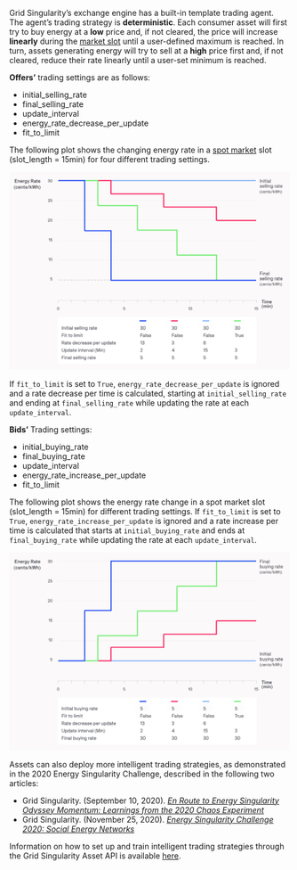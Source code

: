 Grid Singularity’s exchange engine has a built-in template trading agent. The agent’s trading strategy is **deterministic**. Each consumer asset will first try to buy energy at a **low** price and, if not cleared, the price will increase **linearly** during the [market slot](markets.md#market-slots) until a user-defined maximum is reached. In turn, assets generating energy will try to sell at a **high** price first and, if not cleared, reduce their rate linearly until a user-set minimum is reached.

**Offers’** trading settings are as follows:

* initial_selling_rate
* final_selling_rate
* update_interval
* energy_rate_decrease_per_update
* fit_to_limit

The following plot shows the changing energy rate in a [spot market](markets.md) slot (slot_length = 15min) for four different trading settings.

![alt_text](img/default-trading-2.png)

If `fit_to_limit` is set to `True`, `energy_rate_decrease_per_update` is ignored and a rate decrease per time is calculated, starting at `initial_selling_rate` and ending at `final_selling_rate` while updating the rate at each `update_interval`.

**Bids’** Trading settings:

* initial_buying_rate
* final_buying_rate
* update_interval
* energy_rate_increase_per_update
* fit_to_limit

The following plot shows the energy rate change in a spot market slot (slot_length = 15min) for different trading settings. If `fit_to_limit` is set to `True`, `energy_rate_increase_per_update` is ignored and a rate increase per time is calculated that starts at `initial_buying_rate` and ends at `final_buying_rate` while updating the rate at each `update_interval`.

![alt_text](img/default-trading-1.png)


Assets can also deploy more intelligent trading strategies, as demonstrated in the 2020 Energy Singularity Challenge, described in the following two articles:

* Grid Singularity. (September 10, 2020). _[En Route to Energy Singularity Odyssey Momentum: Learnings from the 2020 Chaos Experiment](https://gridsingularity.medium.com/en-route-to-energy-singularity-odyssey-momentum-learnings-from-the-2020-chaos-experiment-8dc38ff26869 )_
* Grid Singularity. (November 25, 2020). _[Energy Singularity Challenge 2020: Social Energy Networks](https://gridsingularity.medium.com/energy-singularity-challenge-2020-social-energy-networks-157b390e5f39 )_  

Information on how to set up and train intelligent trading strategies through the Grid Singularity Asset API is available [here](assets-api.md).
